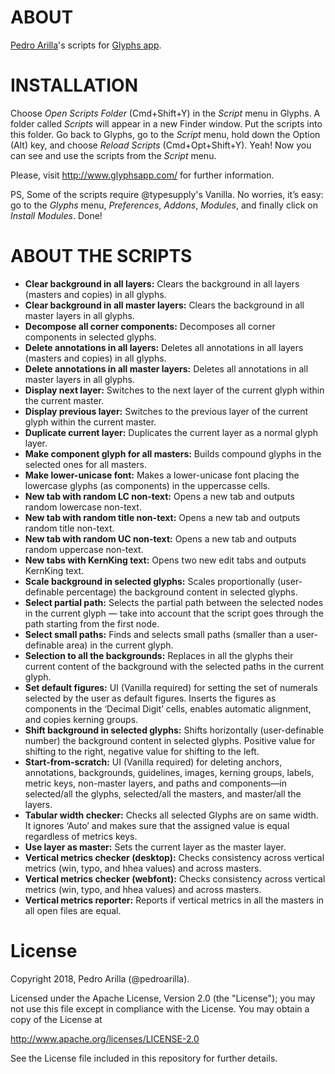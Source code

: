 # ABOUT

[Pedro Arilla](http://pedroarilla.com)'s scripts for [Glyphs app](http://glyphsapp.com/).

# INSTALLATION

Choose *Open Scripts Folder* (Cmd+Shift+Y) in the *Script* menu in Glyphs. A folder called *Scripts* will appear in a new Finder window. Put the scripts into this folder. Go back to Glyphs, go to the *Script* menu, hold down the Option (Alt) key, and choose *Reload Scripts* (Cmd+Opt+Shift+Y). Yeah! Now you can see and use the scripts from the *Script* menu.

Please, visit http://www.glyphsapp.com/ for further information.

PS, Some of the scripts require @typesupply's Vanilla. No worries, it’s easy: go to the *Glyphs* menu, *Preferences*, *Addons*, *Modules*, and finally click on  *Install Modules*. Done!

# ABOUT THE SCRIPTS
* **Clear background in all layers:** Clears the background in all layers (masters and copies) in all glyphs.
* **Clear background in all master layers:** Clears the background in all master layers in all glyphs.
* **Decompose all corner components:** Decomposes all corner components in selected glyphs.
* **Delete annotations in all layers:** Deletes all annotations in all layers (masters and copies) in all glyphs.
* **Delete annotations in all master layers:** Deletes all annotations in all master layers in all glyphs.
* **Display next layer:** Switches to the next layer of the current glyph within the current master.
* **Display previous layer:** Switches to the previous layer of the current glyph within the current master.
* **Duplicate current layer:** Duplicates the current layer as a normal glyph layer.
* **Make component glyph for all masters:** Builds compound glyphs in the selected ones for all masters.
* **Make lower-unicase font:** Makes a lower-unicase font placing the lowercase glyphs (as components) in the uppercasse cells.
* **New tab with random LC non-text:** Opens a new tab and outputs random lowercase non-text.
* **New tab with random title non-text:** Opens a new tab and outputs random title non-text.
* **New tab with random UC non-text:** Opens a new tab and outputs random uppercase non-text.
* **New tabs with KernKing text:** Opens two new edit tabs and outputs KernKing text.
* **Scale background in selected glyphs:** Scales proportionally (user-definable percentage) the background content in selected glyphs.
* **Select partial path:** Selects the partial path between the selected nodes in the current glyph — take into account that the script goes through the path starting from the first node.
* **Select small paths:** Finds and selects small paths (smaller than a user-definable area) in the current glyph.
* **Selection to all the backgrounds:** Replaces in all the glyphs their current content of the background with the selected paths in the current glyph.
* **Set default figures:** UI (Vanilla required) for setting the set of numerals selected by the user as default figures. Inserts the figures as components in the ‘Decimal Digit’ cells, enables automatic alignment, and copies kerning groups.
* **Shift background in selected glyphs:** Shifts horizontally (user-definable number) the background content in selected glyphs. Positive value for shifting to the right, negative value for shifting to the left.
* **Start-from-scratch:** UI (Vanilla required) for deleting anchors, annotations, backgrounds, guidelines, images, kerning groups, labels, metric keys, non-master layers, and paths and components—in selected/all the glyphs, selected/all the masters, and master/all the layers.
* **Tabular width checker:** Checks all selected Glyphs are on same width. It ignores ‘Auto’ and makes sure that the assigned value is equal regardless of metrics keys.
* **Use layer as master:** Sets the current layer as the master layer.
* **Vertical metrics checker (desktop):** Checks consistency across vertical metrics (win, typo, and hhea values) and across masters.
* **Vertical metrics checker (webfont):** Checks consistency across vertical metrics (win, typo, and hhea values) and across masters.
* **Vertical metrics reporter:** Reports if vertical metrics in all the masters in all open files are equal.

# License

Copyright 2018, Pedro Arilla (@pedroarilla).

Licensed under the Apache License, Version 2.0 (the "License");
you may not use this file except in compliance with the License.
You may obtain a copy of the License at

http://www.apache.org/licenses/LICENSE-2.0

See the License file included in this repository for further details.
